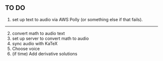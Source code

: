 

## TO DO

1. set up text to audio via AWS Polly (or something else if that fails).
---
2. convert math to audio text
3. set up server to convert math to audio
4. sync audio with KaTeX
5. Choose voice
6. (if time) Add derivative solutions